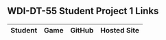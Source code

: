 ## WDI-DT-55 Student Project 1 Links

| Student | Game | GitHub | Hosted Site |
|---|:---:|:---:|:---:|
